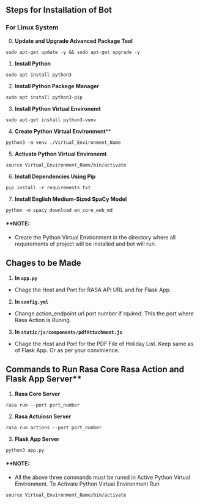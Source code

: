 ## Steps for Installation of Bot

### For Linux System 

0. **Update and Upgrade Advanced Package Tool**
```
sudo apt-get update -y && sudo apt-get upgrade -y
```

1. **Install Python**
```
sudo apt install python3
```

2. **Install Python Packege Manager**
```
sudo apt install python3-pip
```

3. **Install Python Virtual Environemt**
```
sudo apt-get install python3-venv
```

4. **Create Python Virtual Environment****
```
python3 -m venv ./Virtual_Environment_Name
```

5. **Activate Python Virtual Environemt**
```
source Virtual_Environment_Name/bin/activate
```

6. **Install Dependencies Using Pip**
```
pip install -r requirements.txt
```

7. **Install  English Medium-Sized SpaCy Model**
```
python -m spacy download en_core_web_md
```

#### **NOTE: 
- Create the Python Virtual Environment  in the directory where all requirements of project will be installed and bot will run.


## Chages to be Made

1. **In `app.py`**
- Chage the Host and Port for RASA API URL and for Flask App.

2. **In `config.yml`**
- Change action_endpoint url port number if rquired. This the port where Rasa Action is Runing. 

3. **In `static/js/components/pdfAttachment.js`**
- Chage the Host and Port for the PDF File of Holiday List. Keep same as of Flask App. Or as per your convinience. 


## Commands to Run Rasa Core Rasa Action and Flask App Server**

1. **Rasa Core Server**
```
rasa run --port port_number
```

2. **Rasa Actuiosn Server**
```
rasa run actions --port port_number
```

3. **Flask App Server**
```
python3 app.py
```

#### **NOTE: 
- All the above three commands must be runed in Active Python Virtual Environment. To Activate Python Virtual Environment Run
```
source Virtual_Environment_Name/bin/activate
```